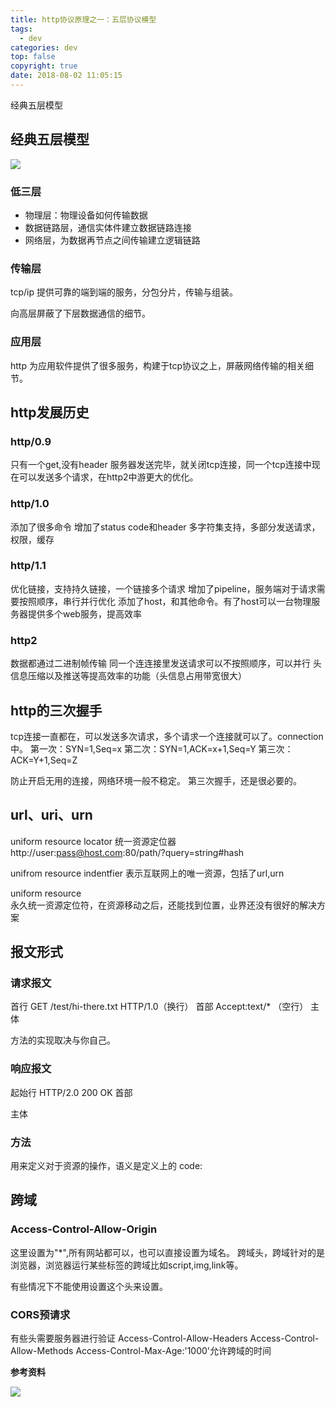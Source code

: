 ```yaml
---
title: http协议原理之一：五层协议模型
tags:
  - dev
categories: dev
top: false
copyright: true
date: 2018-08-02 11:05:15
---
```

经典五层模型
<!--more-->
## 经典五层模型
![](http://oankigr4l.bkt.clouddn.com/201808021108_947.png)

### 低三层
* 物理层：物理设备如何传输数据
* 数据链路层，通信实体件建立数据链路连接
* 网络层，为数据再节点之间传输建立逻辑链路

### 传输层
tcp/ip
提供可靠的端到端的服务，分包分片，传输与组装。

向高层屏蔽了下层数据通信的细节。

### 应用层
http
为应用软件提供了很多服务，构建于tcp协议之上，屏蔽网络传输的相关细节。

## http发展历史
### http/0.9
只有一个get,没有header
服务器发送完毕，就关闭tcp连接，同一个tcp连接中现在可以发送多个请求，在http2中游更大的优化。

### http/1.0
添加了很多命令
增加了status code和header
多字符集支持，多部分发送请求，权限，缓存

### http/1.1
优化链接，支持持久链接，一个链接多个请求
增加了pipeline，服务端对于请求需要按照顺序，串行并行优化
添加了host，和其他命令。有了host可以一台物理服务器提供多个web服务，提高效率

### http2
数据都通过二进制帧传输
同一个连连接里发送请求可以不按照顺序，可以并行
头信息压缩以及推送等提高效率的功能（头信息占用带宽很大）

## http的三次握手
tcp连接一直都在，可以发送多次请求，多个请求一个连接就可以了。connection中。
第一次：SYN=1,Seq=x
第二次：SYN=1,ACK=x+1,Seq=Y
第三次：ACK=Y+1,Seq=Z

防止开启无用的连接，网络环境一般不稳定。
第三次握手，还是很必要的。

## url、uri、urn
uniform resource locator
统一资源定位器
http://user:pass@host.com:80/path/?query=string#hash

unifrom resource indentfier
表示互联网上的唯一资源，包括了url,urn

uniform resource  
永久统一资源定位符，在资源移动之后，还能找到位置，业界还没有很好的解决方案

## 报文形式
### 请求报文
首行 GET /test/hi-there.txt HTTP/1.0（换行）
首部 Accept:text/*
（空行）
主体

方法的实现取决与你自己。

### 响应报文
起始行 HTTP/2.0 200 OK
首部

主体

### 方法
用来定义对于资源的操作，语义是定义上的
code: 

## 跨域

### Access-Control-Allow-Origin
这里设置为"*",所有网站都可以，也可以直接设置为域名。 
跨域头，跨域针对的是浏览器，浏览器运行某些标签的跨域比如script,img,link等。

有些情况下不能使用设置这个头来设置。

### CORS预请求
有些头需要服务器进行验证
Access-Control-Allow-Headers
Access-Control-Allow-Methods
Access-Control-Max-Age:'1000'允许跨域的时间



**参考资料**
[]()

![](http://oankigr4l.bkt.clouddn.com/wexin.png)